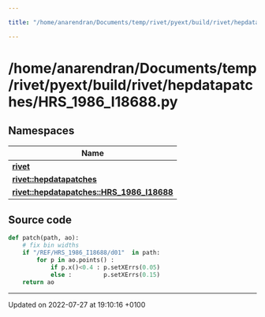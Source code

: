 ```yaml
---

title: "/home/anarendran/Documents/temp/rivet/pyext/build/rivet/hepdatapatches/HRS_1986_I18688.py"

---
```


# /home/anarendran/Documents/temp/rivet/pyext/build/rivet/hepdatapatches/HRS_1986_I18688.py



## Namespaces

| Name           |
| -------------- |
| **[rivet](http://example.org/namespaces/namespacerivet/)**  |
| **[rivet::hepdatapatches](http://example.org/namespaces/namespacerivet_1_1hepdatapatches/)**  |
| **[rivet::hepdatapatches::HRS_1986_I18688](http://example.org/namespaces/namespacerivet_1_1hepdatapatches_1_1hrs__1986__i18688/)**  |




## Source code

```python
def patch(path, ao):
    # fix bin widths
    if "/REF/HRS_1986_I18688/d01"  in path:
        for p in ao.points() :
            if p.x()<0.4 : p.setXErrs(0.05)
            else :         p.setXErrs(0.15)
    return ao
```


-------------------------------

Updated on 2022-07-27 at 19:10:16 +0100

